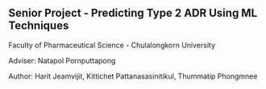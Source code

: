 ## Senior Project - Predicting Type 2 ADR Using ML Techniques
Faculty of Pharmaceutical Science - Chulalongkorn University

Adviser: Natapol Pornputtapong

Author: Harit Jeamvijit, Kittichet Pattanasasinitikul, Thummatip Phongmnee
